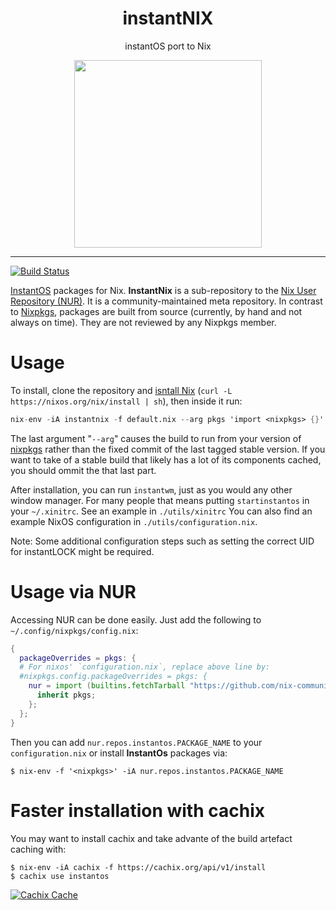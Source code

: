 <div align="center">
    <h1>instantNIX</h1>
    <p>instantOS port to Nix</p>
    <img width="300" height="300" src="https://media.githubusercontent.com/media/instantOS/instantLOGO/master/png/nix.png">
</div>

-------
[![Build Status](https://travis-ci.org/instantOS/instantNIX.svg?branch=master)](https://travis-ci.org/instantOS/instantNIX)

[InstantOS](https://instantos.github.io/) packages for Nix. **InstantNix** is a sub-repository to the [Nix User Repository (NUR)](https://github.com/nix-community/NUR). It is a community-maintained meta repository. In contrast to [Nixpkgs](https://github.com/nixos/nixpkgs), packages are built from source (currently, by hand and not always on time). They are not reviewed by any Nixpkgs member.

# Usage

To install, clone the repository and [isntall Nix](https://nixos.org/nix/manual/#chap-installation) (`curl -L https://nixos.org/nix/install | sh`), then inside it run:

```nix
nix-env -iA instantnix -f default.nix --arg pkgs 'import <nixpkgs> {}'
```

The last argument "`--arg`" causes the build to run from your version of [nixpkgs](https://github.com/nixos/nixpkgs)
rather than the fixed commit of the last tagged stable version.
If you want to take of a stable build that likely has a lot of its components cached, you should ommit the that
last part.

After installation, you can run `instantwm`, just as you would any other window manager.
For many people that means putting `startinstantos` in your `~/.xinitrc`.
See an example in `./utils/xinitrc`
You can also find an example NixOS configuration in `./utils/configuration.nix`.

Note: Some additional configuration steps such as setting the correct UID for instantLOCK might be required.

# Usage via NUR

Accessing NUR can be done easily. Just add the following to `~/.config/nixpkgs/config.nix`:

```nix
{
  packageOverrides = pkgs: {
  # For nixos' `configuration.nix`, replace above line by:
  #nixpkgs.config.packageOverrides = pkgs: {
    nur = import (builtins.fetchTarball "https://github.com/nix-community/NUR/archive/master.tar.gz") {
      inherit pkgs;
    };
  };
}
```

Then you can add `nur.repos.instantos.PACKAGE_NAME` to your `configuration.nix` or install **InstantOs** packages via:

```console
$ nix-env -f '<nixpkgs>' -iA nur.repos.instantos.PACKAGE_NAME
```
# Faster installation with cachix

You may want to install cachix and take advante of the build artefact caching with:

```console
$ nix-env -iA cachix -f https://cachix.org/api/v1/install
$ cachix use instantos
```

[![Cachix Cache](https://img.shields.io/badge/cachix-instantos-blue.svg)](https://instantos.cachix.org)
